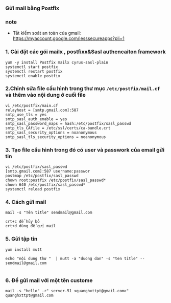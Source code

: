 ### Gửi mail bằng Postfix
### note 
- Tắt kiểm soát an toàn của gmail: https://myaccount.google.com/lesssecureapps?pli=1

### 1. Cài đặt các gói mailx , postfixx&Sasl authencaiton framework
```
yum -y install Postfix mailx cyrus-sasl-plain
systemctl start postfix
systemctl restart postfix
systemctl enable postfix
```

### 2.Chỉnh sửa file cấu hình trong thư mục ` /etc/postfix/mail.cf ` và thêm vào nội dung ở cuối file
```
vi /etc/postfix/main.cf
relayhost = [smtp.gmail.com]:587
smtp_use_tls = yes
smtp_sasl_auth_enable = yes
smtp_sasl_password_maps = hash:/etc/postfix/sasl_passwd
smtp_tls_CAfile = /etc/ssl/certs/ca-bundle.crt
smtp_sasl_security_options = noanonymous
smtp_sasl_tls_security_options = noanonymous

```

### 3. Tạo file cấu hình trong đó có user và passwork của email gửi tin
```
vi /etc/postfix/sasl_passwd
[smtp.gmail.com]:587 username:passwor
postmap /etc/postfix/sasl_passwd
chown root:postfix /etc/postfix/sasl_passwd*
chown 640 /etc/postfix/sasl_passwd*
systemctl reload postfix

```

### 4. Cách gửi mail
```
mail -s "Tên title" sendmail@gmail.com 

crt+c để hủy bỏ 
crt+d dùng để gửi mail
```
### 5. Gửi tập tin 
```
yum install mutt 

echo "nội dung thư "  | mutt -a "duong dan" -s "ten title" -- sendmail@gmail.com


```
### 6. Để gửi mail với một tên custome

```
mail -s "hello" -r" server.51 <quanghxttpt@gmail.com>" quanghxttpt@gmail.com
```
























